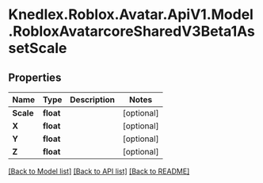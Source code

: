 # Knedlex.Roblox.Avatar.ApiV1.Model.RobloxAvatarcoreSharedV3Beta1AssetScale

## Properties

Name | Type | Description | Notes
------------ | ------------- | ------------- | -------------
**Scale** | **float** |  | [optional] 
**X** | **float** |  | [optional] 
**Y** | **float** |  | [optional] 
**Z** | **float** |  | [optional] 

[[Back to Model list]](../README.md#documentation-for-models) [[Back to API list]](../README.md#documentation-for-api-endpoints) [[Back to README]](../README.md)

